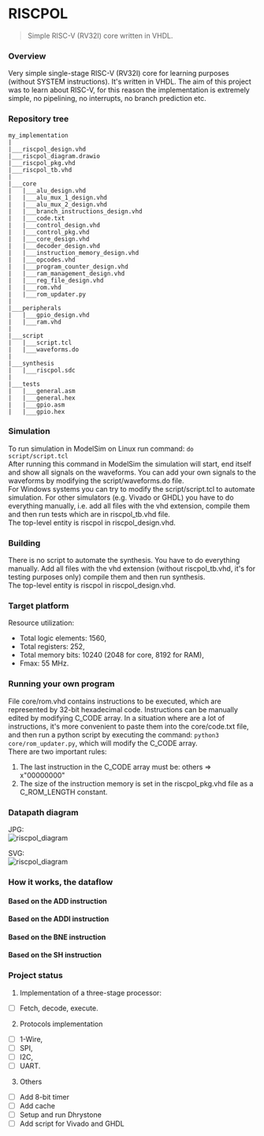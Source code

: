 # RISCPOL
> Simple RISC-V (RV32I) core written in VHDL.

### Overview
Very simple single-stage RISC-V (RV32I) core for learning purposes (without 
SYSTEM instructions). It's written in VHDL. The aim of this project was to learn 
about RISC-V, for this reason the implementation is extremely simple, no 
pipelining, no interrupts, no branch prediction etc.

### Repository tree
```
my_implementation
|
|___riscpol_design.vhd
|___riscpol_diagram.drawio
|___riscpol_pkg.vhd
|___riscpol_tb.vhd
|
|___core
|   |___alu_design.vhd
|   |___alu_mux_1_design.vhd
|   |___alu_mux_2_design.vhd
|   |___branch_instructions_design.vhd
|   |___code.txt
|   |___control_design.vhd
|   |___control_pkg.vhd
|   |___core_design.vhd
|   |___decoder_design.vhd
|   |___instruction_memory_design.vhd
|   |___opcodes.vhd
|   |___program_counter_design.vhd
|   |___ram_management_design.vhd
|   |___reg_file_design.vhd
|   |___rom.vhd
|   |___rom_updater.py
|
|___peripherals
|   |___gpio_design.vhd
|   |___ram.vhd
|
|___script
|   |___script.tcl
|   |___waveforms.do
|
|___synthesis
|   |___riscpol.sdc
|
|___tests
|   |___general.asm
|   |___general.hex
|   |___gpio.asm
|   |___gpio.hex
```

### Simulation
To run simulation in ModelSim on Linux run command: `do script/script.tcl`<br/>
After running this command in ModelSim the simulation will start, end itself and 
show all signals on the waveforms. You can add your own signals to the waveforms 
by modifying the script/waveforms.do file. <br/>
For Windows systems you can try to modify the script/script.tcl to automate 
simulation. For other simulators (e.g. Vivado or GHDL) you have to do everything 
manually, i.e. add all files with the vhd extension, compile them and then run
tests which are in riscpol_tb.vhd file. <br/>
The top-level entity is riscpol in riscpol_design.vhd.

### Building
There is no script to automate the synthesis. You have to do everything 
manually. Add all files with the vhd extension (without riscpol_tb.vhd, it's for 
testing purposes only) compile them and then run synthesis. <br/>
The top-level entity is riscpol in riscpol_design.vhd.

### Target platform
Resource utilization:
- Total logic elements: 1560,
- Total registers: 252,
- Total memory bits: 10240 (2048 for core, 8192 for RAM),
- Fmax: 55 MHz.

### Running your own program
File core/rom.vhd contains instructions to be executed, which are represented by 
32-bit hexadecimal code. Instructions can be manually edited by modifying C_CODE 
array. In a situation where are a lot of instructions, it's more convenient to 
paste them into the core/code.txt file, and then run a python script by 
executing the command: `python3 core/rom_updater.py`, which will modify the 
C_CODE array. <br/>
There are two important rules:
1. The last instruction in the C_CODE array must be: others => x"00000000" 
2. The size of the instruction memory is set in the riscpol_pkg.vhd file as a 
C_ROM_LENGTH constant.

### Datapath diagram
JPG: <br/>
![riscpol_diagram](https://github.com/user-attachments/assets/2670cb64-670f-40ad-b2ff-b576a2e6af79)

SVG: <br/>
![riscpol_diagram](https://github.com/user-attachments/assets/c0e1d11f-9dae-4926-9ef4-0643a7859d51)

### How it works, the dataflow

#### Based on the ADD instruction

#### Based on the ADDI instruction

#### Based on the BNE instruction

#### Based on the SH instruction

### Project status
1. Implementation of a three-stage processor:
- [ ] Fetch, decode, execute.
2. Protocols implementation
- [ ] 1-Wire,
- [ ] SPI,
- [ ] I2C,
- [ ] UART.
3. Others
- [ ] Add 8-bit timer
- [ ] Add cache
- [ ] Setup and run Dhrystone
- [ ] Add script for Vivado and GHDL

